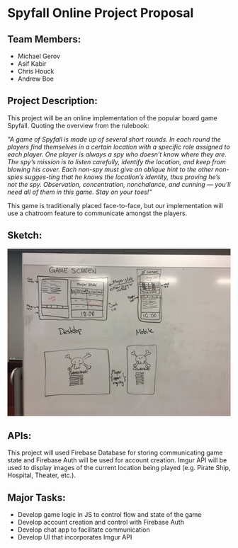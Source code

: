 # Spyfall Online Project Proposal

## Team Members:
* Michael Gerov
* Asif Kabir
* Chris Houck
* Andrew Boe

## Project Description:
This project will be an online implementation of the popular board game Spyfall. Quoting the overview from the rulebook:

*"A game of Spyfall is made up of several short rounds. In each round the players find themselves  in a certain location with a specific role assigned  to each player. One player is always a spy who doesn’t know where they are. The spy’s mission is  to listen carefully, identify the location, and keep from blowing his cover. Each non-spy must give an oblique hint to the other non-spies sugges-ting that he knows the location’s identity, thus proving he’s not the spy. Observation, concentration, nonchalance, and cunning — you’ll need all of them in this game. Stay on your toes!"*

This game is traditionally placed face-to-face, but our implementation will use a chatroom feature to communicate amongst the players.

## Sketch:

![Proposal Sketch](assets/proposal_sketch.jpg)

## APIs:

This project will used Firebase Database for storing communicating game state and Firebase Auth will be used for account creation. Imgur API will be used to display images of the current location being played (e.g. Pirate Ship, Hospital, Theater, etc.).

## Major Tasks:

* Develop game logic in JS to control flow and state of the game
* Develop account creation and control with Firebase Auth
* Develop chat app to facilitate communication
* Develop UI that incorporates Imgur API
